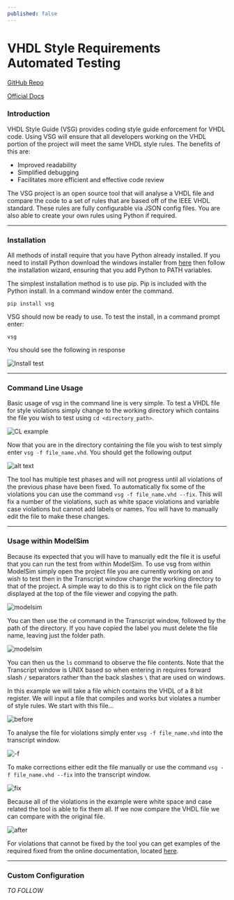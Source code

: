```yaml
---
published: false
---
```

# VHDL Style Requirements Automated Testing

[GitHub Repo](https://github.com/jeremiah-c-leary/vhdl-style-guide)

[Official Docs](https://vhdl-style-guide.readthedocs.io/en/latest/index.html)

### Introduction
VHDL Style Guide (VSG) provides coding style guide enforcement for VHDL code. Using VSG will ensure that all developers working on the VHDL portion of the project will meet the same VHDL style rules. The benefits of this are: 
- Improved readability 
- Simplified debugging 
- Facilitates more efficient and effective code review
  
The VSG project is an open source tool that will analyse a VHDL file and compare the code to a set of rules that are based off of the IEEE VHDL standard. These rules are fully configurable via JSON config files. You are also able to create your own rules using Python if required. 

---
### Installation
All methods of install require that you have Python already installed. If you need to install Python download the windows installer from [here](https://www.python.org/ftp/python/3.6.8/python-3.6.8-amd64.exe) then follow the installation wizard, ensuring that you add Python to PATH variables.

 The simplest installation method is to use pip. Pip is included with the Python install. In a command window enter the command. 

 ``` 
 pip install vsg
 ```

VSG should now be ready to use. To test the install, in a command prompt enter: 

```
vsg
```
You should see the following in response 

![Install test](https://i.postimg.cc/BnSRgV0J/term1.png "term1")

---
### Command Line Usage
Basic usage of vsg in the command line is very simple. To test a VHDL file for style violations simply change to the working directory which contains the file you wish to test using ```cd <directory_path>```.

![CL example](https://i.postimg.cc/8k7XHFXn/cd.png "cd")

Now that you are in the directory containing the file you wish to test simply enter ```vsg -f file_name.vhd```. You should get the following output

![alt text](https://i.postimg.cc/cCV80kf2/CLop.png "Logo Title")

The tool has multiple test phases and will not progress until all violations of the previous phase have been fixed. To automatically fix some of the violations you can use the command ```vsg -f file_name.vhd --fix```. This will fix a number of the violations, such as white space violations and variable case violations but cannot add labels or names. You will have to manually edit the file to make these changes.   

---
### Usage within ModelSim
Because its expected that you will have to manually edit the file it is useful that you can run the test from within ModelSim. To use vsg from within ModelSim simply open the project file you are currently working on and wish to test then in the Transcript window change the working directory to that of the project. A simple way to do this is to right click on the file path displayed at the top of the file viewer and copying the path. 

![modelsim](https://i.postimg.cc/pdvnZQgv/ms-cd.png "cd_ms")

You can then use the `cd` command in the Transcript window, followed by the path of the directory. If you have copied the label you must delete the file name, leaving just the folder path. 

![modelsim](https://i.postimg.cc/sXYBZMnX/ms-ls.png "cd_ls")

You can then us the `ls` command to observe the file contents. Note that the Transcript window is UNIX based so when entering in requires forward slash `/` separators rather than the back slashes `\` that are used on windows.  

In this example we will take a file which contains the VHDL of a 8 bit register. We will input a file that compiles and works but violates a number of style rules. We start with this file... 

![before](https://i.postimg.cc/jSCqjSk0/before.png "before")

To analyse the file for violations simply enter `vsg -f file_name.vhd` into the transcript window.  

![-f](https://i.postimg.cc/XYpyRZXG/find.png "find violations")

To make corrections either edit the file manually or use the command `vsg -f file_name.vhd --fix` into the transcript window. 

![fix](https://i.postimg.cc/9FJcGJmZ/fix.png "fix")

Because all of the violations in the example were white space and case related the tool is able to fix them all. If we now compare the VHDL file we can compare with the original file.

![after](https://i.postimg.cc/0NfVH9Pj/after.png "after")

For violations that cannot be fixed by the tool you can get examples of the required fixed from the online documentation, located [here](https://vhdl-style-guide.readthedocs.io/en/latest/rules.html).

---
### Custom Configuration

*TO FOLLOW*
